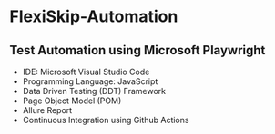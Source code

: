 # FlexiSkip-Automation
## Test Automation using Microsoft Playwright

- IDE: Microsoft Visual Studio Code
- Programming Language: JavaScript 
- Data Driven Testing (DDT) Framework
- Page Object Model (POM)
- Allure Report
- Continuous Integration using Github Actions
